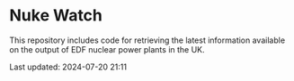 # Nuke Watch

This repository includes code for retrieving the latest information available on the output of EDF nuclear power plants in the UK.

Last updated: 2024-07-20 21:11